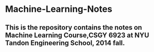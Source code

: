 # Machine-Learning-Notes
## This is the repository contains the notes on Machine Learning  Course,CSGY 6923 at NYU Tandon Engineering School, 2014 fall.
